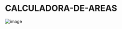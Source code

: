 # CALCULADORA-DE-AREAS
![image](https://github.com/user-attachments/assets/7f326aa0-9b0e-4e44-b1bf-a14642fca885)
